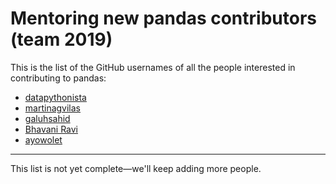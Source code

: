 # Mentoring new pandas contributors (team 2019)

This is the list of the GitHub usernames of all the people interested in contributing to pandas: 

- [datapythonista](https://github.com/datapythonista/)
- [martinagvilas](https://github.com/martinagvilas)
- [galuhsahid](https://github.com/galuhsahid)
- [Bhavani Ravi](https://github.com/bhavaniravi)  
- [ayowolet](https://github.com/ayowolet)

---

This list is not yet complete—we'll keep adding more people.
